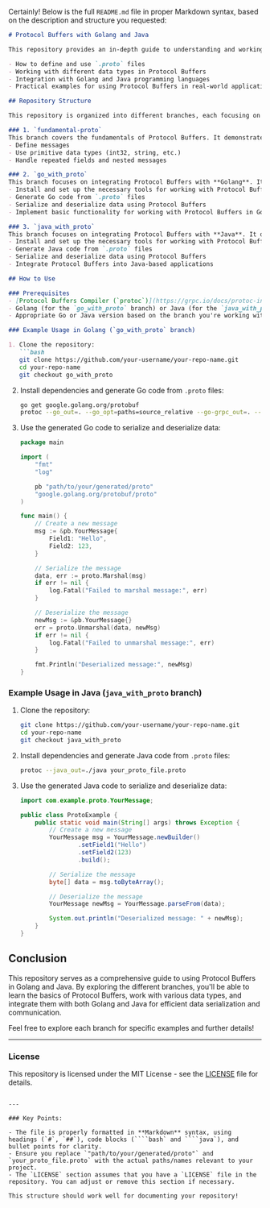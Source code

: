 Certainly! Below is the full `README.md` file in proper Markdown syntax, based on the description and structure you requested:

```markdown
# Protocol Buffers with Golang and Java

This repository provides an in-depth guide to understanding and working with Protocol Buffers (.proto files), focusing on their integration with Golang and Java. It covers the following key areas:

- How to define and use `.proto` files
- Working with different data types in Protocol Buffers
- Integration with Golang and Java programming languages
- Practical examples for using Protocol Buffers in real-world applications

## Repository Structure

This repository is organized into different branches, each focusing on specific use cases and implementations:

### 1. `fundamental-proto`
This branch covers the fundamentals of Protocol Buffers. It demonstrates how to define `.proto` files, the syntax, and the basic data types supported by Protocol Buffers. You will learn how to:
- Define messages
- Use primitive data types (int32, string, etc.)
- Handle repeated fields and nested messages

### 2. `go_with_proto`
This branch focuses on integrating Protocol Buffers with **Golang**. It shows how to:
- Install and set up the necessary tools for working with Protocol Buffers in Golang
- Generate Go code from `.proto` files
- Serialize and deserialize data using Protocol Buffers
- Implement basic functionality for working with Protocol Buffers in Go applications

### 3. `java_with_proto`
This branch focuses on integrating Protocol Buffers with **Java**. It demonstrates how to:
- Install and set up the necessary tools for working with Protocol Buffers in Java
- Generate Java code from `.proto` files
- Serialize and deserialize data using Protocol Buffers
- Integrate Protocol Buffers into Java-based applications

## How to Use

### Prerequisites
- [Protocol Buffers Compiler (`protoc`)](https://grpc.io/docs/protoc-installation/) installed
- Golang (for the `go_with_proto` branch) or Java (for the `java_with_proto` branch) setup on your system
- Appropriate Go or Java version based on the branch you're working with

### Example Usage in Golang (`go_with_proto` branch)

1. Clone the repository:
   ```bash
   git clone https://github.com/your-username/your-repo-name.git
   cd your-repo-name
   git checkout go_with_proto
   ```

2. Install dependencies and generate Go code from `.proto` files:
   ```bash
   go get google.golang.org/protobuf
   protoc --go_out=. --go_opt=paths=source_relative --go-grpc_out=. --go-grpc_opt=paths=source_relative your_proto_file.proto
   ```

3. Use the generated Go code to serialize and deserialize data:
   ```go
   package main

   import (
       "fmt"
       "log"

       pb "path/to/your/generated/proto"
       "google.golang.org/protobuf/proto"
   )

   func main() {
       // Create a new message
       msg := &pb.YourMessage{
           Field1: "Hello",
           Field2: 123,
       }

       // Serialize the message
       data, err := proto.Marshal(msg)
       if err != nil {
           log.Fatal("Failed to marshal message:", err)
       }

       // Deserialize the message
       newMsg := &pb.YourMessage{}
       err = proto.Unmarshal(data, newMsg)
       if err != nil {
           log.Fatal("Failed to unmarshal message:", err)
       }

       fmt.Println("Deserialized message:", newMsg)
   }
   ```

### Example Usage in Java (`java_with_proto` branch)

1. Clone the repository:
   ```bash
   git clone https://github.com/your-username/your-repo-name.git
   cd your-repo-name
   git checkout java_with_proto
   ```

2. Install dependencies and generate Java code from `.proto` files:
   ```bash
   protoc --java_out=./java your_proto_file.proto
   ```

3. Use the generated Java code to serialize and deserialize data:
   ```java
   import com.example.proto.YourMessage;

   public class ProtoExample {
       public static void main(String[] args) throws Exception {
           // Create a new message
           YourMessage msg = YourMessage.newBuilder()
                   .setField1("Hello")
                   .setField2(123)
                   .build();

           // Serialize the message
           byte[] data = msg.toByteArray();

           // Deserialize the message
           YourMessage newMsg = YourMessage.parseFrom(data);

           System.out.println("Deserialized message: " + newMsg);
       }
   }
   ```

## Conclusion

This repository serves as a comprehensive guide to using Protocol Buffers in Golang and Java. By exploring the different branches, you'll be able to learn the basics of Protocol Buffers, work with various data types, and integrate them with both Golang and Java for efficient data serialization and communication.

Feel free to explore each branch for specific examples and further details!

---

### License

This repository is licensed under the MIT License - see the [LICENSE](LICENSE) file for details.
```

---

### Key Points:

- The file is properly formatted in **Markdown** syntax, using headings (`#`, `##`), code blocks (````bash` and ````java`), and bullet points for clarity.
- Ensure you replace `"path/to/your/generated/proto"` and `your_proto_file.proto` with the actual paths/names relevant to your project.
- The `LICENSE` section assumes that you have a `LICENSE` file in the repository. You can adjust or remove this section if necessary.

This structure should work well for documenting your repository!
